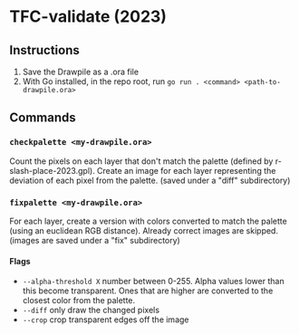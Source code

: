# TFC-validate (2023)

## Instructions

1. Save the Drawpile as a .ora file
2. With Go installed, in the repo root, run `go run . <command> <path-to-drawpile.ora>`

## Commands

### `checkpalette <my-drawpile.ora>`

Count the pixels on each layer that don't match the palette (defined by r-slash-place-2023.gpl). Create an image for each layer representing the deviation of each pixel from the palette. (saved under a "diff" subdirectory)

### `fixpalette <my-drawpile.ora>`

For each layer, create a version with colors converted to match the palette (using an euclidean RGB distance). Already correct images are skipped. (images are saved under a "fix" subdirectory)

#### Flags

- `--alpha-threshold X` number between 0-255. Alpha values lower than this become transparent. Ones that are higher are converted to the closest color from the palette.
- `--diff` only draw the changed pixels
- `--crop` crop transparent edges off the image
